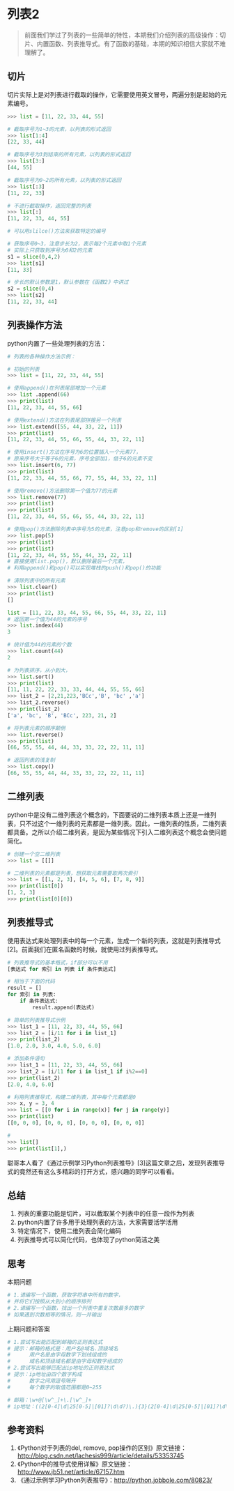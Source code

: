 # 列表2

> 前面我们学过了列表的一些简单的特性，本期我们介绍列表的高级操作：切片、内置函数、列表推导式。有了函数的基础，本期的知识相信大家就不难理解了。


## 切片

切片实际上是对列表进行截取的操作，它需要使用英文冒号，两遍分别是起始的元素编号。

```python
>>> list = [11, 22, 33, 44, 55]

# 截取序号为1~3的元素，以列表的形式返回
>>> list[1:4]
[22, 33, 44]

# 截取序号为3到结束的所有元素，以列表的形式返回
>>> list[3:]
[44, 55]

# 截取序号为0~2的所有元素，以列表的形式返回
>>> list[:3]
[11, 22, 33]

# 不进行截取操作，返回完整的列表
>>> list[:]
[11, 22, 33, 44, 55]

# 可以用slilce()方法来获取特定的编号

# 获取序号0~3，注意步长为2，表示每2个元素中取1个元素
# 实际上只获取到序号为0和2的元素
s1 = slice(0,4,2)
>>> list[s1]
[11, 33]

# 步长的默认参数是1，默认参数在《函数2》中讲过
s2 = slice(0,4)
>>> list[s2]
[11, 22, 33, 44]
```



## 列表操作方法

python内置了一些处理列表的方法：

```python
# 列表的各种操作方法示例：

# 初始的列表
>>> list = [11, 22, 33, 44, 55]

# 使用append()在列表尾部增加一个元素
>>> list .append(66)
>>> print(list)
[11, 22, 33, 44, 55, 66]

# 使用extend()方法在列表尾部拼接另一个列表
>>> list.extend([55, 44, 33, 22, 11])
>>> print(list)
[11, 22, 33, 44, 55, 66, 55, 44, 33, 22, 11]

# 使用insert()方法在序号为6的位置插入一个元素77，
# 原来序号大于等于6的元素，序号全部加1，低于6的元素不变
>>> list.insert(6, 77)
>>> print(list)
[11, 22, 33, 44, 55, 66, 77, 55, 44, 33, 22, 11]

# 使用remove()方法删除第一个值为77的元素
>>> list.remove(77)
>>> print(list)
>>> print(list)
[11, 22, 33, 44, 55, 66, 55, 44, 33, 22, 11]

# 使用pop()方法删除列表中序号为5的元素，注意pop和remove的区别[1]
>>> list.pop(5)
>>> print(list)
>>> print(list)
[11, 22, 33, 44, 55, 55, 44, 33, 22, 11]
# 直接使用list.pop()，默认删除最后一个元素，
# 利用append()和pop()可以实现堆栈的push()和pop()的功能

# 清除列表中的所有元素
>>> list.clear()
>>> print(list)
[]

list = [11, 22, 33, 44, 55, 66, 55, 44, 33, 22, 11]
# 返回第一个值为44的元素的序号
>>> list.index(44)
3

# 统计值为44的元素的个数
>>> list.count(44)
2

# 为列表排序，从小到大，
>>> list.sort()
>>> print(list)
[11, 11, 22, 22, 33, 33, 44, 44, 55, 55, 66]
>>> list_2 = [2,21,223,'BCc','B', 'bc' ,'a']
>>> list_2.reverse()
>>> print(list_2)
['a', 'bc', 'B', 'BCc', 223, 21, 2]

# 将列表元素的顺序颠倒
>>> list.reverse()
>>> print(list)
[66, 55, 55, 44, 44, 33, 33, 22, 22, 11, 11]

# 返回列表的浅复制
>>> list.copy()
[66, 55, 55, 44, 44, 33, 33, 22, 22, 11, 11]
```

## 二维列表

python中是没有二维列表这个概念的，下面要说的二维列表本质上还是一维列表，只不过这个一维列表的元素都是一维列表。因此，一维列表的性质，二维列表都具备。之所以介绍二维列表，是因为某些情况下引入二维列表这个概念会使问题简化。

```python
# 创建一个空二维列表
>>> list = [[]]

# 二维列表的元素都是列表，想获取元素需要取两次索引
>>> list = [[1, 2, 3], [4, 5, 6], [7, 8, 9]]
>>> print(list[0])
[1, 2, 3]
>>> print(list[0][0])
```

## 列表推导式

使用表达式来处理列表中的每一个元素，生成一个新的列表，这就是列表推导式[2]。前面我们在匿名函数的时候，就使用过列表推导式。

```python
# 列表推导式的基本格式，if部分可以不用
[表达式 for 索引 in 列表 if 条件表达式]

# 相当于下面的代码
result = []
for 索引 in 列表:
    if 条件表达式:
        result.append(表达式)

# 简单的列表推导式示例
>>> list_1 = [11, 22, 33, 44, 55, 66]
>>> list_2 = [i/11 for i in list_1]
>>> print(list_2)
[1.0, 2.0, 3.0, 4.0, 5.0, 6.0]

# 添加条件语句
>>> list_1 = [11, 22, 33, 44, 55, 66]
>>> list_2 = [i/11 for i in list_1 if i%2==0]
>>> print(list_2)
[2.0, 4.0, 6.0]

# 利用列表推导式，构建二维列表，其中每个元素都是0
>>> x, y = 3, 4
>>> list = [[0 for i in range(x)] for j in range(y)]
>>> print(list)
[[0, 0, 0], [0, 0, 0], [0, 0, 0], [0, 0, 0]]

# 
>>> list[]
>>> print(list[1],)
```

聪哥本人看了《通过示例学习Python列表推导》[3]这篇文章之后，发现列表推导式的竟然还有这么多精彩的打开方式，感兴趣的同学可以看看。

## 总结

1. 列表的重要功能是切片，可以截取某个列表中的任意一段作为列表
2. python内置了许多用于处理列表的方法，大家需要活学活用
3. 特定情况下，使用二维列表会简化编码
4. 列表推导式可以简化代码，也体现了python简洁之美

## 思考

本期问题

```python
# 1.请编写一个函数，获取字符串中所有的数字，
# 并将它们按照从大到小的顺序排列
# 2.请编写一个函数，找出一个列表中重复次数最多的数字
# 如果遇到次数相等的情况，则一并输出
```

上期问题和答案

```python
# 1.尝试写出能匹配到邮箱的正则表达式
# 提示：邮箱的格式是：用户名@域名.顶级域名
#      用户名是由字母数字下划线组成的
#      域名和顶级域名都是由字母和数字组成的
# 2.尝试写出能够匹配出ip地址的正则表达式
# 提示：ip地址由四个数字构成
#      数字之间用逗号隔开
#      每个数字的取值范围都是0~255

# 邮箱：\w+@[\w^_]+\.[\w^_]+
# ip地址：((2[0-4]\d|25[0-5]|[01]?\d\d?)\.){3}(2[0-4]\d|25[0-5]|[01]?\d\d?)
```

## 参考资料

1. 《Python对于列表的del, remove, pop操作的区别》原文链接：http://blog.csdn.net/lachesis999/article/details/53353745
2. 《Python中的推导式使用详解》原文链接：http://www.jb51.net/article/67157.htm
3. 《通过示例学习Python列表推导》：http://python.jobbole.com/80823/
